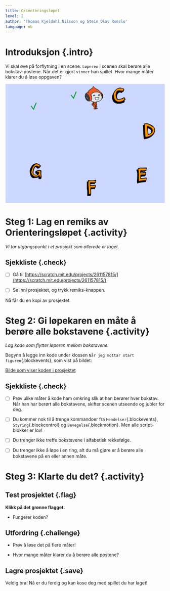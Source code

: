 ```yaml
---
title: Orienteringsløpet
level: 2
author: 'Thomas Kjeldahl Nilsson og Stein Olav Romslo'
language: nb
---
```



# Introduksjon {.intro}

Vi skal øve på forflytning i en scene. `Løperen` i scenen skal berøre alle
bokstav-postene. Når det er gjort `vinner` han spillet. Hvor mange måter klarer
du å løse oppgaven?

![Illustrasjon av et ferdig oriienteringsløp-spill](orienteringslop.png)


# Steg 1: Lag en remiks av Orienteringsløpet {.activity}

*Vi tar utgangspunkt i et prosjekt som allerede er laget.*

## Sjekkliste {.check}

- [ ] Gå til
  [https://scratch.mit.edu/projects/261157815/](https://scratch.mit.edu/projects/261157815/)

- [ ] Se inni prosjektet, og trykk remiks-knappen.

Nå får du en kopi av prosjektet.


# Steg 2: Gi løpekaren en måte å berøre alle bokstavene {.activity}

*Lag kode som flytter løperen mellom bokstavene.*

Begynn å legge inn kode under klossen `Når jeg mottar start
figuren`{.blockevents}, som vist på bildet:

[Bilde som viser koden i prosjektet](kode.png)

## Sjekkliste {.check}

- [ ] Prøv ulike måter å kode ham omkring slik at han berører hver bokstav. Når
  han har berørt alle bokstavene, skifter scenen utseende og jubler for deg.

- [ ] Du kommer nok til å trenge kommandoer fra `Hendelser`{.blockevents},
  `Styring`{.blockcontrol} og `Bevegelse`{.blockmotion}. Men alle script-blokker
  er lov!

- [ ] Du trenger ikke treffe bokstavene i alfabetisk rekkefølge.

- [ ] Du trenger ikke å løpe i en ring, alt du må gjøre er å berøre alle
  bokstavene på en eller annen måte.


# Steg 3: Klarte du det? {.activity}

## Test prosjektet {.flag}

__Klikk på det grønne flagget.__

* Fungerer koden?

## Utfordring {.challenge}

* Prøv å løse det på flere måter!

* Hvor mange måter klarer du å berøre alle postene?

## Lagre prosjektet {.save}

Veldig bra! Nå er du ferdig og kan kose deg med spillet du har laget!
